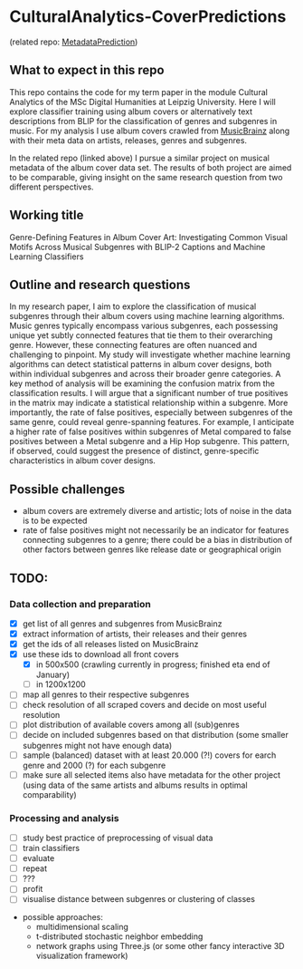 # CulturalAnalytics-CoverPredictions
(related repo: [MetadataPrediction](https://github.com/nicobenz/CulturalAnalytics-MetadataPredictions/tree/master))
## What to expect in this repo
This repo contains the code for my term paper in the module Cultural Analytics of the MSc Digital Humanities at Leipzig University. Here I will explore classifier training using album covers or alternatively text descriptions from BLIP for the classification of genres and subgenres in music. For my analysis I use album covers crawled from [MusicBrainz](https://musicbrainz.org) along with their meta data on artists, releases, genres and subgenres.

In the related repo (linked above) I pursue a similar project on musical metadata of the album cover data set. 
The results of both project are aimed to be comparable, giving insight on the same research question from two different perspectives. 

## Working title
Genre-Defining Features in Album Cover Art: Investigating Common Visual Motifs Across Musical Subgenres with BLIP-2 Captions and Machine Learning Classifiers

## Outline and research questions
In my research paper, I aim to explore the classification of musical subgenres through their album covers using machine learning algorithms. 
Music genres typically encompass various subgenres, each possessing unique yet subtly connected features that tie them to their overarching genre. 
However, these connecting features are often nuanced and challenging to pinpoint. 
My study will investigate whether machine learning algorithms can detect statistical patterns in album cover designs, both within individual subgenres and across their broader genre categories. 
A key method of analysis will be examining the confusion matrix from the classification results. 
I will argue that a significant number of true positives in the matrix may indicate a statistical relationship within a subgenre. 
More importantly, the rate of false positives, especially between subgenres of the same genre, could reveal genre-spanning features. 
For example, I anticipate a higher rate of false positives within subgenres of Metal compared to false positives between a Metal subgenre and a Hip Hop subgenre. 
This pattern, if observed, could suggest the presence of distinct, genre-specific characteristics in album cover designs.


## Possible challenges
- album covers are extremely diverse and artistic; lots of noise in the data is to be expected
- rate of false positives might not necessarily be an indicator for features connecting subgenres to a genre; there could be a bias in distribution of other factors between genres like release date or geographical origin
  
## TODO:
### Data collection and preparation
- [x] get list of all genres and subgenres from MusicBrainz
- [x] extract information of artists, their releases and their genres
- [x] get the ids of all releases listed on MusicBrainz
- [x] use these ids to download all front covers
  - [x] in 500x500 (crawling currently in progress; finished eta end of January)
  - [ ] in 1200x1200
- [ ] map all genres to their respective subgenres
- [ ] check resolution of all scraped covers and decide on most useful resolution
- [ ] plot distribution of available covers among all (sub)genres
- [ ] decide on included subgenres based on that distribution (some smaller subgenres might not have enough data)
- [ ] sample (balanced) dataset with at least 20.000 (?!) covers for earch genre and 2000 (?) for each subgenre
- [ ] make sure all selected items also have metadata for the other project (using data of the same artists and albums results in optimal comparability)
### Processing and analysis
- [ ] study best practice of preprocessing of visual data
- [ ] train classifiers
- [ ] evaluate
- [ ] repeat
- [ ] ???
- [ ] profit
- [ ] visualise distance between subgenres or clustering of classes 
- possible approaches:
  - multidimensional scaling
  - t-distributed stochastic neighbor embedding
  - network graphs using Three.js (or some other fancy interactive 3D visualization framework)
